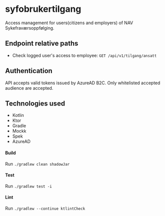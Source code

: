 # syfobrukertilgang
Access management for users(citizens and employers) of NAV Sykefraværsoppfølging.

## Endpoint relative paths
* Check logged user's access to employee: `GET /api/v1/tilgang/ansatt`

## Authentication
API accepts valid tokens issued by AzureAD B2C. Only whitelisted accepted audience are accepted. 

## Technologies used
* Kotlin
* Ktor
* Gradle
* Mockk
* Spek
* AzureAD

#### Build
Run `./gradlew clean shadowJar`

#### Test
Run `./gradlew test -i`

#### Lint
Run `./gradlew --continue ktlintCheck`
